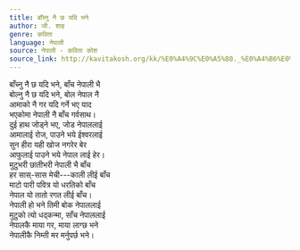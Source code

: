 ```yaml
---
title: बाँच्नु नै छ यदि भने
author: जी. शाह
genre: कविता
language: नेपाली
source: नेपाली - कविता कोश
source_link: http://kavitakosh.org/kk/%E0%A4%9C%E0%A5%80._%E0%A4%B6%E0%A4%BE%E0%A4%B9
---
```


बाँच्नु नै छ यदि भने, बाँच नेपाली भै  
बोल्नु नै छ यदि भने, बोल नेपाल नै  
आमाको नै गर यदि गर्ने भए याद  
भएकोमा नेपाली नै बाँच गर्वसाथ।  
दुई हाथ जोड्ने भए, जोड नेपाललाई  
आमालाई रोज, पाउने भये ईश्वरलाई  
सुन हीरा यही खोज नगरेर बेर  
आफुलाई पाउने भये नेपाल लाई हेर।  
मुटुभरी छातीभरी नेपाली भै बाँच  
हर सास्-सास मेची---काली लीई बाँच  
माटो पारी पवित्र यो धरतिको बाँच  
नेपाल यो तातो रगत लीई बाँच।  
नेपाली हो भने तिमी बोक नेपाललाई  
मुटुको त्यो धद्कन्मा, साँच नेपाललाई  
नेपालकै माया गर, माया लाग्छ भने  
नेपालीकै निम्ती मर मर्नुपर्छ भने।
